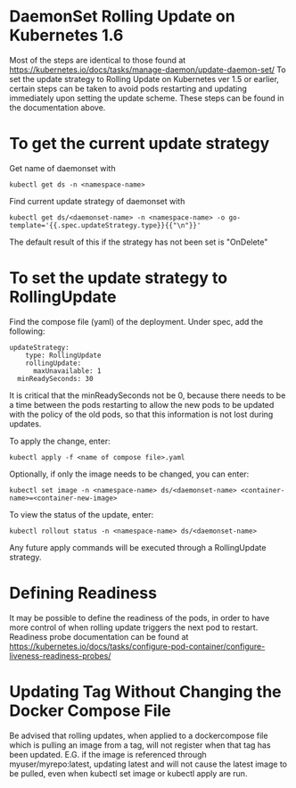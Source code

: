 # DaemonSet Rolling Update on Kubernetes 1.6

Most of the steps are identical to those found at https://kubernetes.io/docs/tasks/manage-daemon/update-daemon-set/
To set the update strategy to Rolling Update on Kubernetes ver 1.5 or earlier, certain steps can be taken to avoid pods restarting and updating immediately upon setting the update scheme. These steps can be found in the documentation above. 

# To get the current update strategy

Get name of daemonset with
```
kubectl get ds -n <namespace-name>
```
Find current update strategy of daemonset with
```
kubectl get ds/<daemonset-name> -n <namespace-name> -o go-template='{{.spec.updateStrategy.type}}{{"\n"}}'
```
The default result of this if the strategy has not been set is "OnDelete"

# To set the update strategy to RollingUpdate

Find the compose file (yaml) of the deployment. Under spec, add the following:

```
updateStrategy:
    type: RollingUpdate
    rollingUpdate:
      maxUnavailable: 1
  minReadySeconds: 30
```
It is critical that the minReadySeconds not be 0, because there needs to be a time between the pods restarting to allow the new pods to be updated with the policy of the old pods, so that this information is not lost during updates. 

To apply the change, enter:
```
kubectl apply -f <name of compose file>.yaml
```
Optionally, if only the image needs to be changed, you can enter:
```
kubectl set image -n <namespace-name> ds/<daemonset-name> <container-name>=<container-new-image>
```
To view the status of the update, enter:
```
kubectl rollout status -n <namespace-name> ds/<daemonset-name> 
```
Any future apply commands will be executed through a RollingUpdate strategy. 

# Defining Readiness

It may be possible to define the readiness of the pods, in order to have more control of when rolling update triggers the next pod to restart. Readiness probe documentation can be found at https://kubernetes.io/docs/tasks/configure-pod-container/configure-liveness-readiness-probes/

# Updating Tag Without Changing the Docker Compose File

Be advised that rolling updates, when applied to a dockercompose file which is pulling an image from a tag, will not register when that tag has been updated. E.G. if the image is referenced through myuser/myrepo:latest, updating latest and will not cause the latest image to be pulled, even when kubectl set image or kubectl apply are run. 
